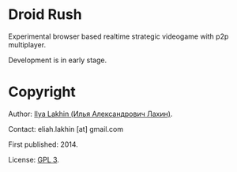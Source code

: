 # Droid Rush

Experimental browser based realtime strategic videogame with p2p multiplayer.

Development is in early stage.

# Copyright

Author: [Ilya Lakhin (Илья Александрович Лахин)](http://lakhin.com).

Contact: eliah.lakhin [at] gmail.com

First published: 2014.

License: [GPL 3](https://github.com/Eliah-Lakhin/droidrush/blob/master/LICENSE).
